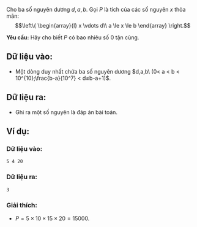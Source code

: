 Cho ba số nguyên dương $d,a,b$. Gọi $P$ là tích của các số nguyên $x$ thỏa mãn:
$$\left\{ \begin{array}{l}
x \vdots d\\
a \le x \le b
\end{array} \right.$$

**Yêu cầu:** Hãy cho biết $P$ có bao nhiêu số $0$ tận cùng.

## Dữ liệu vào:
- Một dòng duy nhất chứa ba số nguyên dương $d,a,b\ (0< a < b < 10^{10};\frac{b-a}{10^7} < d≤b-a+1)$.

## Dữ liệu ra:
- Ghi ra một số nguyên là đáp án bài toán.

## Ví dụ:
### Dữ liệu vào:
```
5 4 20
```

### Dữ liệu ra:
```
3
```

### Giải thích:
- $P=5×10×15×20=15000$.